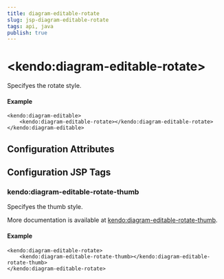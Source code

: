 ```yaml
---
title: diagram-editable-rotate
slug: jsp-diagram-editable-rotate
tags: api, java
publish: true
---
```


# \<kendo:diagram-editable-rotate\>

Specifyes the rotate style.

#### Example
    <kendo:diagram-editable>
        <kendo:diagram-editable-rotate></kendo:diagram-editable-rotate>
    </kendo:diagram-editable>

## Configuration Attributes


##  Configuration JSP Tags

### kendo:diagram-editable-rotate-thumb

Specifyes the thumb style.

More documentation is available at [kendo:diagram-editable-rotate-thumb](/kendo-ui/api/wrappers/jsp/diagram/editable-rotate-thumb).

#### Example

    <kendo:diagram-editable-rotate>
        <kendo:diagram-editable-rotate-thumb></kendo:diagram-editable-rotate-thumb>
    </kendo:diagram-editable-rotate>


